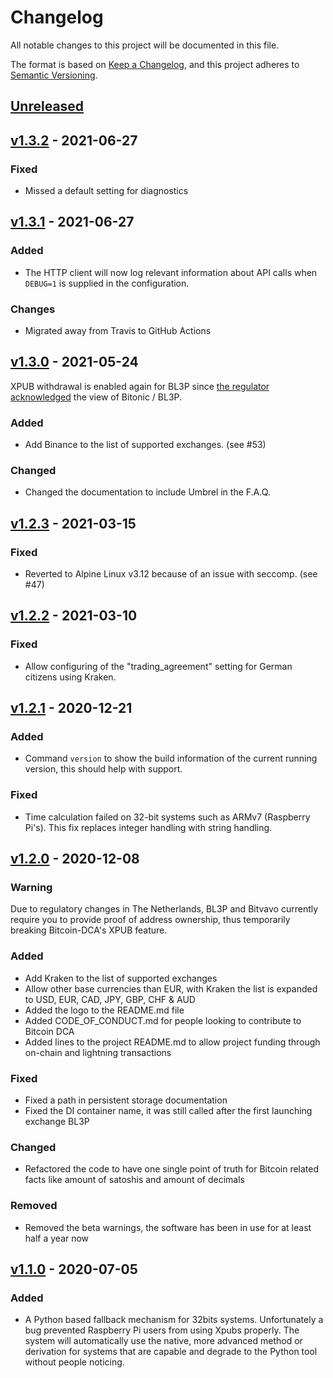 # Changelog
All notable changes to this project will be documented in this file.

The format is based on [Keep a Changelog](https://keepachangelog.com/en/1.0.0/),
and this project adheres to [Semantic Versioning](https://semver.org/spec/v2.0.0.html).

## [Unreleased]
## [v1.3.2] - 2021-06-27
### Fixed
* Missed a default setting for diagnostics

## [v1.3.1] - 2021-06-27
### Added
* The HTTP client will now log relevant information about API calls when `DEBUG=1` is supplied in the configuration.

### Changes
* Migrated away from Travis to GitHub Actions

## [v1.3.0] - 2021-05-24
XPUB withdrawal is enabled again for BL3P since [the regulator acknowledged](https://bitonic.nl/en/news/231/dnb-formally-acknowledges-complaints-bitonic-and-revokes-wallet-verification-requirement) the view of Bitonic / BL3P. 

### Added
* Add Binance to the list of supported exchanges. (see #53)

### Changed
* Changed the documentation to include Umbrel in the F.A.Q.

## [v1.2.3] - 2021-03-15
### Fixed
* Reverted to Alpine Linux v3.12 because of an issue with seccomp. (see #47)

## [v1.2.2] - 2021-03-10
### Fixed
* Allow configuring of the "trading_agreement" setting for German citizens using Kraken.

## [v1.2.1] - 2020-12-21
### Added
* Command `version` to show the build information of the current running version, this should help with support.

### Fixed
* Time calculation failed on 32-bit systems such as ARMv7 (Raspberry Pi's). This fix replaces integer handling with string handling.

## [v1.2.0] - 2020-12-08
### Warning
Due to regulatory changes in The Netherlands, BL3P and Bitvavo currently require you to provide proof of address ownership, thus temporarily breaking Bitcoin-DCA's XPUB feature.

### Added
* Add Kraken to the list of supported exchanges
* Allow other base currencies than EUR, with Kraken the list is expanded to USD, EUR, CAD, JPY, GBP, CHF & AUD
* Added the logo to the README.md file
* Added CODE_OF_CONDUCT.md for people looking to contribute to Bitcoin DCA
* Added lines to the project README.md to allow project funding through on-chain and lightning transactions

### Fixed
* Fixed a path in persistent storage documentation
* Fixed the DI container name, it was still called after the first launching exchange BL3P

### Changed
* Refactored the code to have one single point of truth for Bitcoin related facts like amount of satoshis and amount of decimals

### Removed
* Removed the beta warnings, the software has been in use for at least half a year now

## [v1.1.0] - 2020-07-05
### Added
* A Python based fallback mechanism for 32bits systems. Unfortunately a bug prevented Raspberry Pi users from using Xpubs properly. The system will automatically use the native, more advanced method or derivation for systems that are capable and degrade to the Python tool without people noticing.

[Unreleased]: https://github.com/Jorijn/bitcoin-dca/compare/v1.3.2...HEAD
[v1.3.2]: https://github.com/Jorijn/bitcoin-dca/compare/v1.3.1...v1.3.2
[v1.3.1]: https://github.com/Jorijn/bitcoin-dca/compare/v1.3.0...v1.3.1
[v1.3.0]: https://github.com/Jorijn/bitcoin-dca/compare/v1.2.3...v1.3.0
[v1.2.3]: https://github.com/Jorijn/bitcoin-dca/compare/v1.2.2...v1.2.3
[v1.2.2]: https://github.com/Jorijn/bitcoin-dca/compare/v1.2.1...v1.2.2
[v1.2.1]: https://github.com/Jorijn/bitcoin-dca/compare/v1.2.0...v1.2.1
[v1.2.0]: https://github.com/Jorijn/bitcoin-dca/compare/v1.1.0...v1.2.0
[v1.1.0]: https://github.com/Jorijn/bitcoin-dca/compare/v1.0.0...v1.1.0
